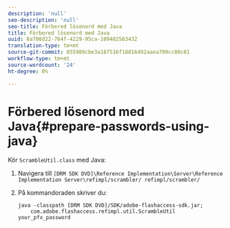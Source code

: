 ```yaml
---
description: 'null'
seo-description: 'null'
seo-title: Förbered lösenord med Java
title: Förbered lösenord med Java
uuid: 8a708d22-764f-4229-95ca-109482563432
translation-type: tm+mt
source-git-commit: 055989cbe3a187516f18816492aaea709cc80c81
workflow-type: tm+mt
source-wordcount: '24'
ht-degree: 8%

---
```



# Förbered lösenord med Java{#prepare-passwords-using-java}

Kör `ScrambleUtil.class` med Java:

1. Navigera till `[DRM SDK DVD]\Reference Implementation\Server\Reference Implementation Server\refimpl/scrambler/ refimpl/scrambler/`
1. På kommandoraden skriver du:

   ```
   java -classpath [DRM SDK DVD]/SDK/adobe-flashaccess-sdk.jar;  
       com.adobe.flashaccess.refimpl.util.ScrambleUtil your_pfx_password
   ```

